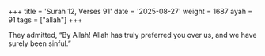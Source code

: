 +++
title = 'Surah 12, Verses 91'
date = '2025-08-27'
weight = 1687
ayah = 91
tags = ["allah"]
+++

They admitted, “By Allah! Allah has truly preferred you over us, and we have surely been sinful.”